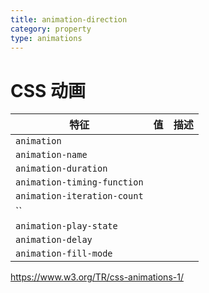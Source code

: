 ```yaml
---
title: animation-direction
category: property
type: animations
---
```


# CSS 动画

| 特征 | 值 | 描述 |
| --- | --- |--- |
| `animation` | | |
| `animation-name` | | |
| `animation-duration` | | |
| `animation-timing-function` | | |
| `animation-iteration-count` | | |
| `` | | |
| `animation-play-state` | | |
| `animation-delay` | | |
| `animation-fill-mode` | | |

<https://www.w3.org/TR/css-animations-1/>
